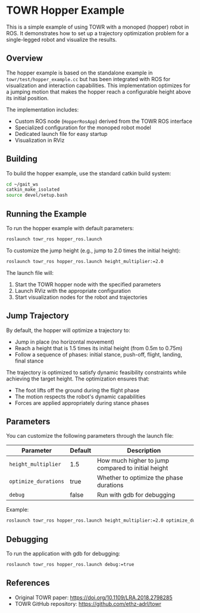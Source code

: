 # TOWR Hopper Example

This is a simple example of using TOWR with a monoped (hopper) robot in ROS. It demonstrates how to set up a trajectory optimization problem for a single-legged robot and visualize the results.

## Overview

The hopper example is based on the standalone example in `towr/test/hopper_example.cc` but has been integrated with ROS for visualization and interaction capabilities. This implementation optimizes for a jumping motion that makes the hopper reach a configurable height above its initial position.

The implementation includes:
- Custom ROS node (`HopperRosApp`) derived from the TOWR ROS interface
- Specialized configuration for the monoped robot model
- Dedicated launch file for easy startup
- Visualization in RViz

## Building

To build the hopper example, use the standard catkin build system:

```bash
cd ~/gait_ws
catkin_make_isolated
source devel/setup.bash
```

## Running the Example

To run the hopper example with default parameters:

```bash
roslaunch towr_ros hopper_ros.launch
```

To customize the jump height (e.g., jump to 2.0 times the initial height):

```bash
roslaunch towr_ros hopper_ros.launch height_multiplier:=2.0
```

The launch file will:
1. Start the TOWR hopper node with the specified parameters
2. Launch RViz with the appropriate configuration
3. Start visualization nodes for the robot and trajectories

## Jump Trajectory

By default, the hopper will optimize a trajectory to:
- Jump in place (no horizontal movement)
- Reach a height that is 1.5 times its initial height (from 0.5m to 0.75m)
- Follow a sequence of phases: initial stance, push-off, flight, landing, final stance

The trajectory is optimized to satisfy dynamic feasibility constraints while achieving the target height. The optimization ensures that:
- The foot lifts off the ground during the flight phase
- The motion respects the robot's dynamic capabilities
- Forces are applied appropriately during stance phases

## Parameters

You can customize the following parameters through the launch file:

| Parameter | Default | Description |
|-----------|---------|-------------|
| `height_multiplier` | 1.5 | How much higher to jump compared to initial height |
| `optimize_durations` | true | Whether to optimize the phase durations |
| `debug` | false | Run with gdb for debugging |

Example:
```bash
roslaunch towr_ros hopper_ros.launch height_multiplier:=2.0 optimize_durations:=false
```

## Debugging

To run the application with gdb for debugging:

```bash
roslaunch towr_ros hopper_ros.launch debug:=true
```

## References

- Original TOWR paper: https://doi.org/10.1109/LRA.2018.2798285
- TOWR GitHub repository: https://github.com/ethz-adrl/towr 